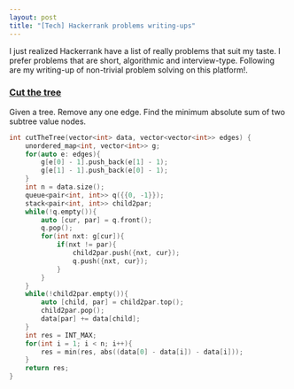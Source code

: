 ```yaml
---
layout: post
title: "[Tech] Hackerrank problems writing-ups"
---
```


I just realized Hackerrank have a list of really problems that suit my taste. I prefer problems that are short, algorithmic and interview-type. Following are my writing-up of non-trivial problem solving on this platform!. 
### [Cut the tree](https://www.hackerrank.com/challenges/cut-the-tree/problem)
Given a tree. Remove any one edge. Find the minimum absolute sum of two subtree value nodes.
```cpp
int cutTheTree(vector<int> data, vector<vector<int>> edges) {
    unordered_map<int, vector<int>> g;
    for(auto e: edges){
        g[e[0] - 1].push_back(e[1] - 1);
        g[e[1] - 1].push_back(e[0] - 1);
    }
    int n = data.size();
    queue<pair<int, int>> q({{0, -1}});
    stack<pair<int, int>> child2par;
    while(!q.empty()){
        auto [cur, par] = q.front();
        q.pop();
        for(int nxt: g[cur]){
            if(nxt != par){
                child2par.push({nxt, cur});
                q.push({nxt, cur});
            }
        }
    }
    while(!child2par.empty()){
        auto [child, par] = child2par.top();
        child2par.pop();
        data[par] += data[child];
    }
    int res = INT_MAX;
    for(int i = 1; i < n; i++){
        res = min(res, abs((data[0] - data[i]) - data[i]));
    }
    return res;
}
```
